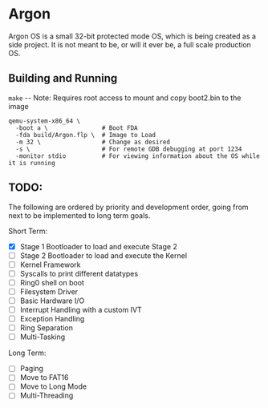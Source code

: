 Argon
=====

Argon OS is a small 32-bit protected mode OS,
which is being created as a side project. It is not
meant to be, or will it ever be, a full scale production OS.

Building and Running
--------
`make` -- Note: Requires root access to mount and copy boot2.bin to the image
```
qemu-system-x86_64 \
  -boot a \               # Boot FDA
  -fda build/Argon.flp \  # Image to Load
  -m 32 \                 # Change as desired
  -s \                    # For remote GDB debugging at port 1234
  -monitor stdio          # For viewing information about the OS while it is running
```

TODO:
-----

The following are ordered by priority and development order, 
going from next to be implemented to long term goals.

Short Term:

- [x] Stage 1 Bootloader to load and execute Stage 2
- [ ] Stage 2 Bootloader to load and execute the Kernel
- [ ] Kernel Framework
- [ ] Syscalls to print different datatypes
- [ ] Ring0 shell on boot
- [ ] Filesystem Driver
- [ ] Basic Hardware I/O
- [ ] Interrupt Handling with a custom IVT
- [ ] Exception Handling
- [ ] Ring Separation
- [ ] Multi-Tasking

Long Term:

- [ ] Paging
- [ ] Move to FAT16
- [ ] Move to Long Mode
- [ ] Multi-Threading
